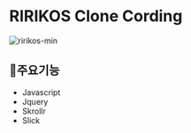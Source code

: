 # RIRIKOS Clone Cording
![ririkos-min](https://user-images.githubusercontent.com/88611957/149412042-cde07c9a-d9d0-4691-b200-e6b4f90d8e54.gif)

## 📃주요기능
+ Javascript
+ Jquery
+ Skrollr
+ Slick
